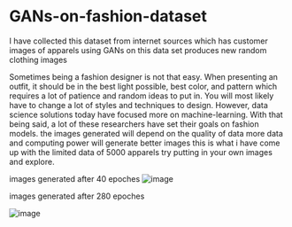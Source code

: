 # GANs-on-fashion-dataset
I have collected this dataset from internet sources which has customer images of apparels using GANs on this data set produces  new random clothing images

Sometimes being a fashion designer is not that easy. When presenting an outfit, it should be in the best light possible, best color, and pattern which requires a lot of patience and random ideas to put in. You will most likely have to change a lot of styles and techniques to design. However, data science solutions today have focused more on machine-learning. With that being said, a lot of these researchers have set their goals on fashion models.
the images generated will depend on the quality of data more data and computing power will generate better images this is what i have come up with the limited data of 5000 apparels try putting in your own images and explore.

images generated after 40 epoches
![image](https://user-images.githubusercontent.com/69637715/124667648-52939e00-decd-11eb-8756-929fe86feb33.png)

images generated after 280 epoches

![image](https://user-images.githubusercontent.com/69637715/124667716-69d28b80-decd-11eb-9893-98bf913fff67.png)
